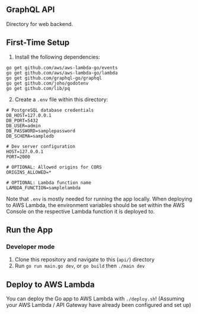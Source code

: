 ## GraphQL API

Directory for web backend.

## First-Time Setup

1. Install the following dependencies:
```
go get github.com/aws/aws-lambda-go/events
go get github.com/aws/aws-lambda-go/lambda
go get github.com/graphql-go/graphql
go get github.com/joho/godotenv
go get github.com/lib/pq
```
2. Create a `.env` file within this directory:
```
# PostgreSQL database credentials
DB_HOST=127.0.0.1
DB_PORT=5432
DB_USER=admin
DB_PASSWORD=samplepassword
DB_SCHEMA=sampledb

# Dev server configuration
HOST=127.0.0.1
PORT=2000

# OPTIONAL: Allowed origins for CORS
ORIGINS_ALLOWED=*

# OPTIONAL: Lambda function name
LAMBDA_FUNCTION=samplelambda
```

Note that `.env` is mostly needed for running the app locally. When deploying to AWS Lambda, the environment variables should be set within the AWS Console on the respective Lambda function it is deployed to.

## Run the App

### Developer mode
1. Clone this repository and navigate to this (`api/`) directory
2. Run `go run main.go dev`, or `go build` then `./main dev`

## Deploy to AWS Lambda

You can deploy the Go app to AWS Lambda with `./deploy.sh`! (Assuming your AWS Lambda / API Gateway have already been configured and set up)
